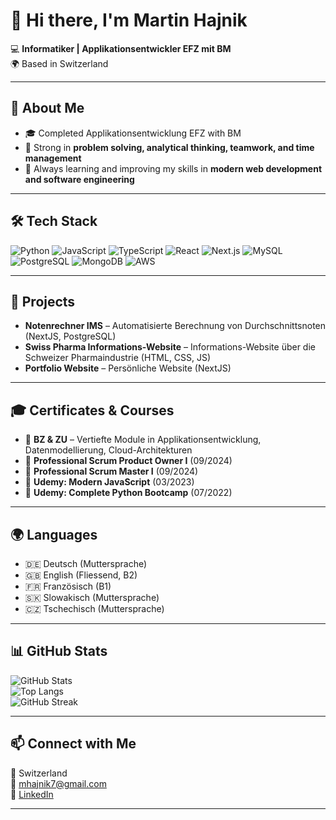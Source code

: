 # 👋 Hi there, I'm Martin Hajnik  

💻 **Informatiker | Applikationsentwickler EFZ mit BM**  
🌍 Based in Switzerland  

---

## 🚀 About Me  
- 🎓 Completed Applikationsentwicklung EFZ with BM  
- 🔧 Strong in **problem solving, analytical thinking, teamwork, and time management**  
- 🌱 Always learning and improving my skills in **modern web development and software engineering**  

---

## 🛠 Tech Stack  

![Python](https://img.shields.io/badge/Python-3776AB?style=for-the-badge&logo=python&logoColor=white)
![JavaScript](https://img.shields.io/badge/JavaScript-323330?style=for-the-badge&logo=javascript&logoColor=F7DF1E)
![TypeScript](https://img.shields.io/badge/TypeScript-007ACC?style=for-the-badge&logo=typescript&logoColor=white)
![React](https://img.shields.io/badge/React-20232A?style=for-the-badge&logo=react&logoColor=61DAFB)
![Next.js](https://img.shields.io/badge/Next.js-000000?style=for-the-badge&logo=nextdotjs&logoColor=white)
![MySQL](https://img.shields.io/badge/MySQL-4479A1?style=for-the-badge&logo=mysql&logoColor=white)
![PostgreSQL](https://img.shields.io/badge/PostgreSQL-316192?style=for-the-badge&logo=postgresql&logoColor=white)
![MongoDB](https://img.shields.io/badge/MongoDB-4EA94B?style=for-the-badge&logo=mongodb&logoColor=white)
![AWS](https://img.shields.io/badge/AWS-232F3E?style=for-the-badge&logo=amazonaws&logoColor=white)

---

## 📂 Projects  

- **Notenrechner IMS** – Automatisierte Berechnung von Durchschnittsnoten (NextJS, PostgreSQL)  
- **Swiss Pharma Informations-Website** – Informations-Website über die Schweizer Pharmaindustrie (HTML, CSS, JS)  
- **Portfolio Website** – Persönliche Website (NextJS)  

---

## 🎓 Certificates & Courses  

- 📌 **BZ & ZU** – Vertiefte Module in Applikationsentwicklung, Datenmodellierung, Cloud-Architekturen  
- 📌 **Professional Scrum Product Owner I** (09/2024)  
- 📌 **Professional Scrum Master I** (09/2024)  
- 📌 **Udemy: Modern JavaScript** (03/2023)  
- 📌 **Udemy: Complete Python Bootcamp** (07/2022)  

---

## 🌍 Languages  

- 🇩🇪 Deutsch (Muttersprache)  
- 🇬🇧 English (Fliessend, B2)  
- 🇫🇷 Französisch (B1)  
- 🇸🇰 Slowakisch (Muttersprache)  
- 🇨🇿 Tschechisch (Muttersprache)  

---

## 📊 GitHub Stats  

![GitHub Stats](https://github-readme-stats.vercel.app/api?username=IM23a-hajnikm&show_icons=true&theme=radical)  
![Top Langs](https://github-readme-stats.vercel.app/api/top-langs/?username=IM23a-hajnikm&layout=compact&theme=radical)  
![GitHub Streak](https://streak-stats.demolab.com?user=IM23a-hajnikm&theme=radical)  

---

## 📫 Connect with Me  

📍 Switzerland  
📧 [mhajnik7@gmail.com](mailto:mhajnik7@gmail.com)  
🔗 [LinkedIn](https://linkedin.com/in/martin-hajnik)  

---
